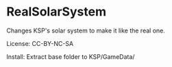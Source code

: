 RealSolarSystem
===============

Changes KSP's solar system to make it like the real one.

License: CC-BY-NC-SA

Install: Extract base folder to KSP/GameData/